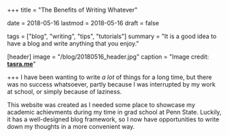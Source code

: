 +++
title = "The Benefits of Writing Whatever"

date = 2018-05-16
lastmod = 2018-05-16
draft = false

tags = ["blog", "writing", "tips", "tutorials"]
summary = "It is a good idea to have a blog and write anything that you enjoy."

[header]
image = "/blog/20180516_header.jpg"
caption = "Image credit: [**tasra.me**](http://tasra.me/just-write-background-wallpaper/)"

+++
I have been wanting to write _a lot_ of things for a long time, but there was no success whatsoever, partly because I was interrupted by my work at school, or simply because of laziness. 

This website was created as I needed some place to showcase my academic achievments during my time in grad school at Penn State. Luckily, it has a well-designed blog framework, so I now have opportunities to write down my thoughts in a more convenient way. 

